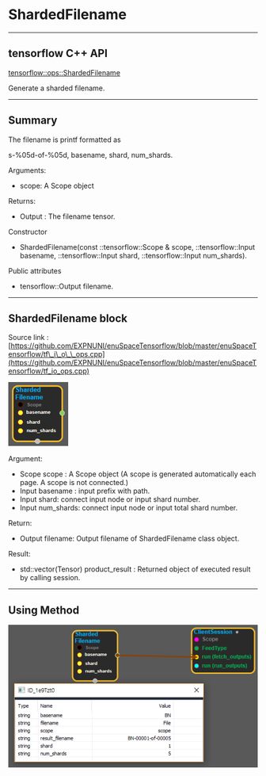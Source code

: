 # ShardedFilename

---

## tensorflow C++ API

[tensorflow::ops::ShardedFilename](https://www.tensorflow.org/api_docs/cc/class/tensorflow/ops/sharded-filename)

Generate a sharded filename.

---

## Summary

The filename is printf formatted as

s-%05d-of-%05d, basename, shard, num\_shards.

Arguments:

* scope: A Scope object

Returns:

* Output : The filename tensor.

Constructor

* ShardedFilename\(const ::tensorflow::Scope & scope, ::tensorflow::Input basename, ::tensorflow::Input shard, ::tensorflow::Input num\_shards\).

Public attributes

* tensorflow::Output  filename.

---

## ShardedFilename block

Source link : [https://github.com/EXPNUNI/enuSpaceTensorflow/blob/master/enuSpaceTensorflow/tf\_i\_o\_\_ops.cpp](https://github.com/EXPNUNI/enuSpaceTensorflow/blob/master/enuSpaceTensorflow/tf_io_ops.cpp)

![](/assets/io_ShardedFilename_Symbol.png)

Argument:

* Scope scope : A Scope object \(A scope is generated automatically each page. A scope is not connected.\)
* Input basename : input prefix with path.
* Input shard: connect input node or input shard number.
* Input num\_shards: connect input node or input total shard number.

Return:

* Output  filename: Output  filename of ShardedFilename class object.  

Result:

* std::vector\(Tensor\) product\_result : Returned object of executed result by calling session.

---

## Using Method

![](/assets/io_ShardedFilename_Method.png)


